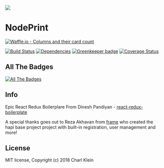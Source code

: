 <img src="https://raw.githubusercontent.com/CharlKlein/NodePrint/master/app/components/Header/images/banner.jpg" align="center" />


# NodePrint


[![Waffle.io - Columns and their card count](https://badge.waffle.io/CA-CharlKlein/NodePrint.svg?columns=all)](https://waffle.io/CA-CharlKlein/NodePrint) 

[![Build Status](https://travis-ci.org/CharlKlein/NodePrint.svg?branch=master)](https://travis-ci.org/CharlKlein/NodePrint) [![Dependencies](https://david-dm.org/ca-charlklein/nodeprint.svg)](https://david-dm.org/charlklein/nodeprint) [![Greenkeeper badge](https://badges.greenkeeper.io/CharlKlein/NodePrint.svg)](https://greenkeeper.io/) [![Coverage Status](https://coveralls.io/repos/github/CA-CharlKlein/NodePrint/badge.svg)](https://coveralls.io/github/CA-CharlKlein/NodePrint)


## All The Badges
[![All The Badges](https://img.shields.io/badge/All%20The%20Badges-Collecting-brightgreen.svg)](https://img.shields.io/)




## Info

Epic React Redux Boilerplare From Dinesh Pandiyan - [react-redux-boilerplate](https://github.com/flexdinesh/react-redux-boilerplate) 

A special thanks goes out to Reza Akhavan from [frame](https://github.com/jedireza/frame)  who created the hapi base project project with built-in registration, user management and more!

## License

MIT license, Copyright (c) 2018 Charl Klein